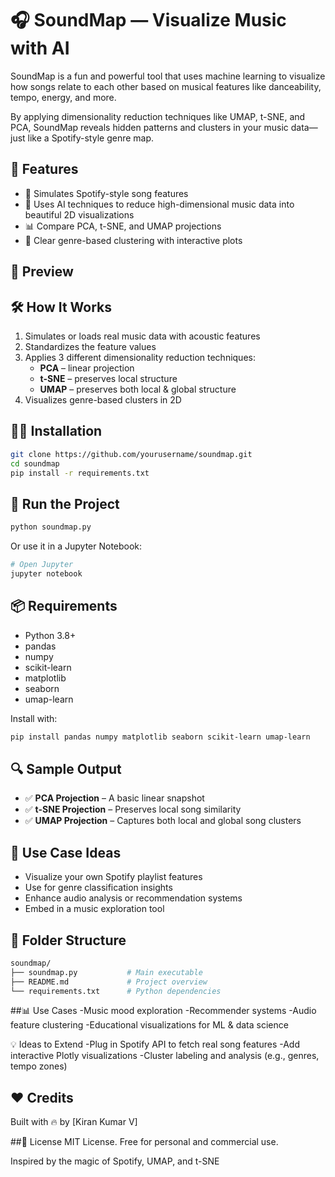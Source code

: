 # 🎧 SoundMap — Visualize Music with AI

SoundMap is a fun and powerful tool that uses machine learning to visualize how songs relate to each other based on musical features like danceability, tempo, energy, and more.

By applying dimensionality reduction techniques like UMAP, t-SNE, and PCA, SoundMap reveals hidden patterns and clusters in your music data—just like a Spotify-style genre map.

## 🚀 Features
- 🎵 Simulates Spotify-style song features
- 🧠 Uses AI techniques to reduce high-dimensional music data into beautiful 2D visualizations
- 📊 Compare PCA, t-SNE, and UMAP projections
- 🎨 Clear genre-based clustering with interactive plots

## 📸 Preview
<!-- Optional: replace with your actual hosted image -->

## 🛠️ How It Works
1. Simulates or loads real music data with acoustic features
2. Standardizes the feature values
3. Applies 3 different dimensionality reduction techniques:
   - **PCA** – linear projection
   - **t-SNE** – preserves local structure
   - **UMAP** – preserves both local & global structure
4. Visualizes genre-based clusters in 2D

## 🧑‍💻 Installation
```bash
git clone https://github.com/yourusername/soundmap.git
cd soundmap
pip install -r requirements.txt
```

## 🧪 Run the Project
```bash
python soundmap.py
```
Or use it in a Jupyter Notebook:
```python
# Open Jupyter
jupyter notebook
```

## 📦 Requirements
- Python 3.8+
- pandas
- numpy
- scikit-learn
- matplotlib
- seaborn
- umap-learn

Install with:
```bash
pip install pandas numpy matplotlib seaborn scikit-learn umap-learn
```

## 🔍 Sample Output
- ✅ **PCA Projection** – A basic linear snapshot
- ✅ **t-SNE Projection** – Preserves local song similarity
- ✅ **UMAP Projection** – Captures both local and global song clusters

## 🧠 Use Case Ideas
- Visualize your own Spotify playlist features
- Use for genre classification insights
- Enhance audio analysis or recommendation systems
- Embed in a music exploration tool

## 📂 Folder Structure
```bash
soundmap/
├── soundmap.py           # Main executable
├── README.md             # Project overview
└── requirements.txt      # Python dependencies
```

##📊 Use Cases
-Music mood exploration
-Recommender systems
-Audio feature clustering
-Educational visualizations for ML & data science

💡 Ideas to Extend
-Plug in Spotify API to fetch real song features
-Add interactive Plotly visualizations
-Cluster labeling and analysis (e.g., genres, tempo zones)

## ❤️ Credits
Built with 🔥 by [Kiran Kumar V]



##📜 License
MIT License. Free for personal and commercial use.


Inspired by the magic of Spotify, UMAP, and t-SNE
